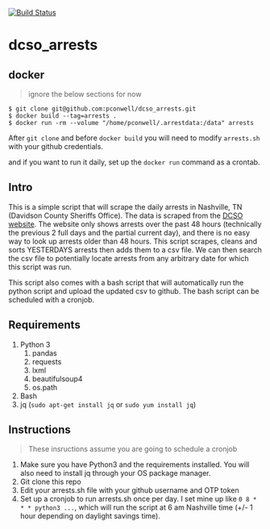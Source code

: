 [![Build Status](https://travis-ci.org/pconwell/dcso_arrests.svg?branch=master)](https://travis-ci.org/pconwell/dcso_arrests)

# dcso_arrests

## docker
> ignore the below sections for now

```
$ git clone git@github.com:pconwell/dcso_arrests.git
$ docker build --tag=arrests .
$ docker run -rm --volume "/home/pconwell/.arrestdata:/data" arrests
```

After `git clone` and before `docker build` you will need to modify `arrests.sh` with your github credentials.

and if you want to run it daily, set up the `docker run` command as a crontab.





## Intro

This is a simple script that will scrape the daily arrests in Nashville, TN (Davidson County Sheriffs Office). The data is scraped from the [DCSO website](http://dcso.nashville.gov/Search/RecentBookings). The website only shows arrests over the past 48 hours (technically the previous 2 full days and the partial current day), and there is no easy way to look up arrests older than 48 hours. This script scrapes, cleans and sorts YESTERDAYS arrests then adds them to a csv file. We can then search the csv file to potentially locate arrests from any arbitrary date for which this script was run.

This script also comes with a bash script that will automatically run the python script and upload the updated csv to github. The bash script can be scheduled with a cronjob.

## Requirements

1. Python 3
   1. pandas
   2. requests
   3. lxml
   4. beautifulsoup4
   5. os.path
2. Bash
3. jq (`sudo apt-get install jq` or `sudo yum install jq`)

## Instructions

> These insructions assume you are going to schedule a cronjob

1. Make sure you have Python3 and the requirements installed. You will also need to install jq through your OS package manager.
2. Git clone this repo
3. Edit your arrests.sh file with your github username and OTP token
4. Set up a cronjob to run arrests.sh once per day. I set mine up like `0 8 * * * python3 ...`, which will run the script at 6 am Nashville time (+/- 1 hour depending on daylight savings time).
